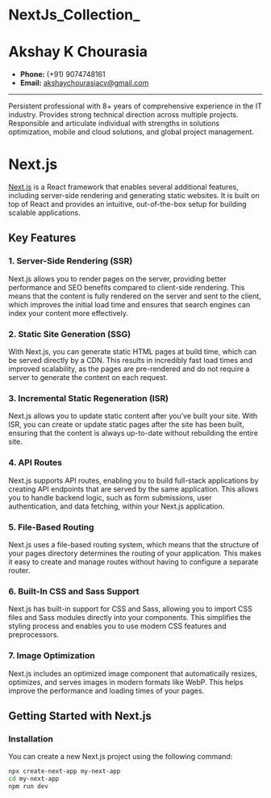 # NextJs_Collection_


# Akshay K Chourasia

- **Phone:** (+91) 9074748161
- **Email:** [akshaychourasiacv@gmail.com](mailto:akshaychourasiacv@gmail.com)


---

Persistent professional with 8+ years of comprehensive experience in the IT industry. Provides strong technical direction across multiple projects. Responsible and articulate individual with strengths in solutions optimization, mobile and cloud solutions, and global project management.


# Next.js

[Next.js](https://nextjs.org/) is a React framework that enables several additional features, including server-side rendering and generating static websites. It is built on top of React and provides an intuitive, out-of-the-box setup for building scalable applications.

## Key Features

### 1. Server-Side Rendering (SSR)
Next.js allows you to render pages on the server, providing better performance and SEO benefits compared to client-side rendering. This means that the content is fully rendered on the server and sent to the client, which improves the initial load time and ensures that search engines can index your content more effectively.

### 2. Static Site Generation (SSG)
With Next.js, you can generate static HTML pages at build time, which can be served directly by a CDN. This results in incredibly fast load times and improved scalability, as the pages are pre-rendered and do not require a server to generate the content on each request.

### 3. Incremental Static Regeneration (ISR)
Next.js allows you to update static content after you’ve built your site. With ISR, you can create or update static pages after the site has been built, ensuring that the content is always up-to-date without rebuilding the entire site.

### 4. API Routes
Next.js supports API routes, enabling you to build full-stack applications by creating API endpoints that are served by the same application. This allows you to handle backend logic, such as form submissions, user authentication, and data fetching, within your Next.js application.

### 5. File-Based Routing
Next.js uses a file-based routing system, which means that the structure of your pages directory determines the routing of your application. This makes it easy to create and manage routes without having to configure a separate router.

### 6. Built-In CSS and Sass Support
Next.js has built-in support for CSS and Sass, allowing you to import CSS files and Sass modules directly into your components. This simplifies the styling process and enables you to use modern CSS features and preprocessors.

### 7. Image Optimization
Next.js includes an optimized image component that automatically resizes, optimizes, and serves images in modern formats like WebP. This helps improve the performance and loading times of your pages.

## Getting Started with Next.js

### Installation

You can create a new Next.js project using the following command:

```sh
npx create-next-app my-next-app
cd my-next-app
npm run dev

